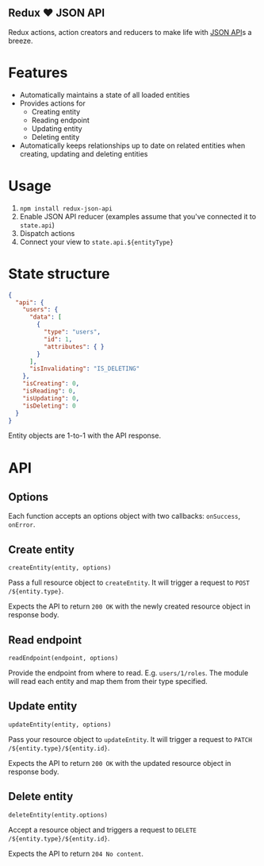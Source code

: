 Redux ❤️ JSON API
----------------

Redux actions, action creators and reducers to make life with [JSON API](http://jsonapi.org)s a breeze.

# Features

- Automatically maintains a state of all loaded entities
- Provides actions for
  - Creating entity
  - Reading endpoint
  - Updating entity
  - Deleting entity
- Automatically keeps relationships up to date on related entities when creating, updating and deleting entities

# Usage

1. `npm install redux-json-api`
1. Enable JSON API reducer (examples assume that you've connected it to `state.api`)
1. Dispatch actions
1. Connect your view to `state.api.${entityType}`

# State structure

```json
{
  "api": {
    "users": {
      "data": [
        {
          "type": "users",
          "id": 1,
          "attributes": { }
        }
      ],
      "isInvalidating": "IS_DELETING"
    },
    "isCreating": 0,
    "isReading": 0,
    "isUpdating": 0,
    "isDeleting": 0
  }
}
```

Entity objects are 1-to-1 with the API response.

# API

## Options

Each function accepts an options object with two callbacks: `onSuccess`, `onError`.

## Create entity

`createEntity(entity, options)`

Pass a full resource object to `createEntity`. It will trigger a request to `POST /${entity.type}`.

Expects the API to return `200 OK` with the newly created resource object in response body.

## Read endpoint

`readEndpoint(endpoint, options)`

Provide the endpoint from where to read. E.g. `users/1/roles`. The module will read each entity and map them from their type specified.

## Update entity

`updateEntity(entity, options)`

Pass your resource object to `updateEntity`. It will trigger a request to `PATCH /${entity.type}/${entity.id}`.

Expects the API to return `200 OK` with the updated resource object in response body.

## Delete entity

`deleteEntity(entity.options)`

Accept a resource object and triggers a request to `DELETE /${entity.type}/${entity.id}`.

Expects the API to return `204 No content`.
